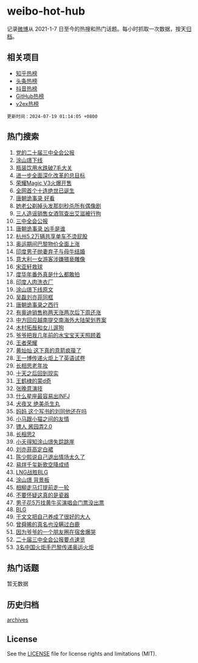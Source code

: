 # weibo-hot-hub

记录[微博](https://www.weibo.com)从 2021-1-7 日至今的热搜和热门话题。每小时抓取一次数据，按天[归档](archives)。

## 相关项目

- [知乎热榜](https://github.com/lonnyzhang423/zhihu-hot-hub)
- [头条热榜](https://github.com/lonnyzhang423/toutiao-hot-hub)
- [抖音热榜](https://github.com/lonnyzhang423/douyin-hot-hub)
- [GitHub热榜](https://github.com/lonnyzhang423/github-hot-hub)
- [v2ex热榜](https://github.com/lonnyzhang423/v2ex-hot-hub)


`更新时间：2024-07-19 01:14:05 +0800`

## 热门搜索

1. [党的二十届三中全会公报](https://m.weibo.cn/search?containerid=100103type%3D1%26t%3D10%26q%3D%23%E5%85%9A%E7%9A%84%E4%BA%8C%E5%8D%81%E5%B1%8A%E4%B8%89%E4%B8%AD%E5%85%A8%E4%BC%9A%E5%85%AC%E6%8A%A5%23&stream_entry_id=51&isnewpage=1&extparam=seat%3D1%26pos%3D0%26c_type%3D51%26q%3D%2523%25E5%2585%259A%25E7%259A%2584%25E4%25BA%258C%25E5%258D%2581%25E5%25B1%258A%25E4%25B8%2589%25E4%25B8%25AD%25E5%2585%25A8%25E4%25BC%259A%25E5%2585%25AC%25E6%258A%25A5%2523%26dgr%3D0%26cate%3D10103%26stream_entry_id%3D51%26filter_type%3Drealtimehot%26display_time%3D1721322844%26pre_seqid%3D172132284466301605256)
1. [涂山璟下线](https://m.weibo.cn/search?containerid=100103type%3D1%26t%3D10%26q%3D%E6%B6%82%E5%B1%B1%E7%92%9F%E4%B8%8B%E7%BA%BF&stream_entry_id=31&isnewpage=1&extparam=seat%3D1%26stream_entry_id%3D31%26q%3D%25E6%25B6%2582%25E5%25B1%25B1%25E7%2592%259F%25E4%25B8%258B%25E7%25BA%25BF%26dgr%3D0%26filter_type%3Drealtimehot%26pos%3D0%26c_type%3D31%26realpos%3D1%26flag%3D2%26cate%3D5001%26lcate%3D5001%26band_rank%3D1%26display_time%3D1721322844%26pre_seqid%3D172132284466301605256)
1. [瓶装饮用水跌破7毛大关](https://m.weibo.cn/search?containerid=100103type%3D1%26t%3D10%26q%3D%23%E7%93%B6%E8%A3%85%E9%A5%AE%E7%94%A8%E6%B0%B4%E8%B7%8C%E7%A0%B47%E6%AF%9B%E5%A4%A7%E5%85%B3%23&stream_entry_id=31&isnewpage=1&extparam=seat%3D1%26stream_entry_id%3D31%26q%3D%2523%25E7%2593%25B6%25E8%25A3%2585%25E9%25A5%25AE%25E7%2594%25A8%25E6%25B0%25B4%25E8%25B7%258C%25E7%25A0%25B47%25E6%25AF%259B%25E5%25A4%25A7%25E5%2585%25B3%2523%26dgr%3D0%26filter_type%3Drealtimehot%26pos%3D1%26c_type%3D31%26realpos%3D2%26flag%3D0%26cate%3D5001%26lcate%3D5001%26band_rank%3D2%26display_time%3D1721322844%26pre_seqid%3D172132284466301605256)
1. [进一步全面深化改革的总目标](https://m.weibo.cn/search?containerid=100103type%3D1%26t%3D10%26q%3D%23%E8%BF%9B%E4%B8%80%E6%AD%A5%E5%85%A8%E9%9D%A2%E6%B7%B1%E5%8C%96%E6%94%B9%E9%9D%A9%E7%9A%84%E6%80%BB%E7%9B%AE%E6%A0%87%23&stream_entry_id=31&isnewpage=1&extparam=seat%3D1%26stream_entry_id%3D31%26q%3D%2523%25E8%25BF%259B%25E4%25B8%2580%25E6%25AD%25A5%25E5%2585%25A8%25E9%259D%25A2%25E6%25B7%25B1%25E5%258C%2596%25E6%2594%25B9%25E9%259D%25A9%25E7%259A%2584%25E6%2580%25BB%25E7%259B%25AE%25E6%25A0%2587%2523%26dgr%3D0%26filter_type%3Drealtimehot%26pos%3D2%26c_type%3D31%26realpos%3D3%26flag%3D0%26cate%3D5001%26lcate%3D5001%26band_rank%3D3%26display_time%3D1721322844%26pre_seqid%3D172132284466301605256)
1. [荣耀Magic V3火爆开售](https://m.weibo.cn/search?containerid=100103type%3D1%26t%3D10%26q%3D%23%E8%8D%A3%E8%80%80Magic+V3%E7%81%AB%E7%88%86%E5%BC%80%E5%94%AE%23&stream_entry_id=31&isnewpage=1&extparam=seat%3D1%26stream_entry_id%3D31%26q%3D%2523%25E8%258D%25A3%25E8%2580%2580Magic%2520V3%25E7%2581%25AB%25E7%2588%2586%25E5%25BC%2580%25E5%2594%25AE%2523%26dgr%3D0%26adid%3D246367%26band_rank%3D4%26pos%3D3%26c_type%3D31%26is_ad_pos%3D1%26cate%3D5001%26filter_type%3Drealtimehot%26lcate%3D5001%26topic_ad%3D1%26display_time%3D1721322844%26pre_seqid%3D172132284466301605256)
1. [全网首个十连绝世已诞生](https://m.weibo.cn/search?containerid=100103type%3D1%26t%3D10%26q%3D%23%E5%85%A8%E7%BD%91%E9%A6%96%E4%B8%AA%E5%8D%81%E8%BF%9E%E7%BB%9D%E4%B8%96%E5%B7%B2%E8%AF%9E%E7%94%9F%23&stream_entry_id=31&isnewpage=1&extparam=seat%3D1%26stream_entry_id%3D31%26q%3D%2523%25E5%2585%25A8%25E7%25BD%2591%25E9%25A6%2596%25E4%25B8%25AA%25E5%258D%2581%25E8%25BF%259E%25E7%25BB%259D%25E4%25B8%2596%25E5%25B7%25B2%25E8%25AF%259E%25E7%2594%259F%2523%26dgr%3D0%26filter_type%3Drealtimehot%26pos%3D4%26c_type%3D31%26realpos%3D4%26flag%3D16%26cate%3D5001%26lcate%3D5001%26band_rank%3D4%26display_time%3D1721322844%26pre_seqid%3D172132284466301605256)
1. [唐朝诡事录 好看](https://m.weibo.cn/search?containerid=100103type%3D1%26t%3D10%26q%3D%E5%94%90%E6%9C%9D%E8%AF%A1%E4%BA%8B%E5%BD%95+%E5%A5%BD%E7%9C%8B&stream_entry_id=31&isnewpage=1&extparam=seat%3D1%26stream_entry_id%3D31%26q%3D%25E5%2594%2590%25E6%259C%259D%25E8%25AF%25A1%25E4%25BA%258B%25E5%25BD%2595%2520%25E5%25A5%25BD%25E7%259C%258B%26dgr%3D0%26filter_type%3Drealtimehot%26pos%3D5%26c_type%3D31%26realpos%3D5%26flag%3D0%26cate%3D5001%26lcate%3D5001%26band_rank%3D5%26display_time%3D1721322844%26pre_seqid%3D172132284466301605256)
1. [她老公剃掉头发那刻秒杀所有偶像剧](https://m.weibo.cn/search?containerid=100103type%3D1%26t%3D10%26q%3D%23%E5%A5%B9%E8%80%81%E5%85%AC%E5%89%83%E6%8E%89%E5%A4%B4%E5%8F%91%E9%82%A3%E5%88%BB%E7%A7%92%E6%9D%80%E6%89%80%E6%9C%89%E5%81%B6%E5%83%8F%E5%89%A7%23&stream_entry_id=31&isnewpage=1&extparam=seat%3D1%26stream_entry_id%3D31%26q%3D%2523%25E5%25A5%25B9%25E8%2580%2581%25E5%2585%25AC%25E5%2589%2583%25E6%258E%2589%25E5%25A4%25B4%25E5%258F%2591%25E9%2582%25A3%25E5%2588%25BB%25E7%25A7%2592%25E6%259D%2580%25E6%2589%2580%25E6%259C%2589%25E5%2581%25B6%25E5%2583%258F%25E5%2589%25A7%2523%26dgr%3D0%26filter_type%3Drealtimehot%26pos%3D6%26c_type%3D31%26realpos%3D6%26flag%3D32768%26cate%3D5001%26lcate%3D5001%26band_rank%3D6%26display_time%3D1721322844%26pre_seqid%3D172132284466301605256)
1. [三人造谣销售女酒驾查出艾滋被行拘](https://m.weibo.cn/search?containerid=100103type%3D1%26t%3D10%26q%3D%23%E4%B8%89%E4%BA%BA%E9%80%A0%E8%B0%A3%E9%94%80%E5%94%AE%E5%A5%B3%E9%85%92%E9%A9%BE%E6%9F%A5%E5%87%BA%E8%89%BE%E6%BB%8B%E8%A2%AB%E8%A1%8C%E6%8B%98%23&stream_entry_id=31&isnewpage=1&extparam=seat%3D1%26stream_entry_id%3D31%26q%3D%2523%25E4%25B8%2589%25E4%25BA%25BA%25E9%2580%25A0%25E8%25B0%25A3%25E9%2594%2580%25E5%2594%25AE%25E5%25A5%25B3%25E9%2585%2592%25E9%25A9%25BE%25E6%259F%25A5%25E5%2587%25BA%25E8%2589%25BE%25E6%25BB%258B%25E8%25A2%25AB%25E8%25A1%258C%25E6%258B%2598%2523%26dgr%3D0%26adid%3D246321%26band_rank%3D7%26pos%3D7%26c_type%3D31%26is_ad_pos%3D1%26cate%3D5001%26lcate%3D5001%26filter_type%3Drealtimehot%26display_time%3D1721322844%26pre_seqid%3D172132284466301605256)
1. [三中全会公报](https://m.weibo.cn/search?containerid=100103type%3D1%26t%3D10%26q%3D%23%E4%B8%89%E4%B8%AD%E5%85%A8%E4%BC%9A%E5%85%AC%E6%8A%A5%23&stream_entry_id=31&isnewpage=1&extparam=seat%3D1%26stream_entry_id%3D31%26q%3D%2523%25E4%25B8%2589%25E4%25B8%25AD%25E5%2585%25A8%25E4%25BC%259A%25E5%2585%25AC%25E6%258A%25A5%2523%26dgr%3D0%26filter_type%3Drealtimehot%26pos%3D8%26c_type%3D31%26realpos%3D7%26flag%3D0%26cate%3D5001%26lcate%3D5001%26band_rank%3D7%26display_time%3D1721322844%26pre_seqid%3D172132284466301605256)
1. [唐朝诡事录 凶手是谁](https://m.weibo.cn/search?containerid=100103type%3D1%26t%3D10%26q%3D%E5%94%90%E6%9C%9D%E8%AF%A1%E4%BA%8B%E5%BD%95+%E5%87%B6%E6%89%8B%E6%98%AF%E8%B0%81&stream_entry_id=31&isnewpage=1&extparam=seat%3D1%26stream_entry_id%3D31%26q%3D%25E5%2594%2590%25E6%259C%259D%25E8%25AF%25A1%25E4%25BA%258B%25E5%25BD%2595%2520%25E5%2587%25B6%25E6%2589%258B%25E6%2598%25AF%25E8%25B0%2581%26dgr%3D0%26filter_type%3Drealtimehot%26pos%3D9%26c_type%3D31%26realpos%3D8%26flag%3D0%26cate%3D5001%26lcate%3D5001%26band_rank%3D8%26display_time%3D1721322844%26pre_seqid%3D172132284466301605256)
1. [杭州5.2万辆共享单车不烫屁股](https://m.weibo.cn/search?containerid=100103type%3D1%26t%3D10%26q%3D%23%E6%9D%AD%E5%B7%9E5.2%E4%B8%87%E8%BE%86%E5%85%B1%E4%BA%AB%E5%8D%95%E8%BD%A6%E4%B8%8D%E7%83%AB%E5%B1%81%E8%82%A1%23&stream_entry_id=31&isnewpage=1&extparam=seat%3D1%26stream_entry_id%3D31%26q%3D%2523%25E6%259D%25AD%25E5%25B7%259E5.2%25E4%25B8%2587%25E8%25BE%2586%25E5%2585%25B1%25E4%25BA%25AB%25E5%258D%2595%25E8%25BD%25A6%25E4%25B8%258D%25E7%2583%25AB%25E5%25B1%2581%25E8%2582%25A1%2523%26dgr%3D0%26filter_type%3Drealtimehot%26pos%3D10%26c_type%3D31%26realpos%3D9%26flag%3D32768%26cate%3D5001%26lcate%3D5001%26band_rank%3D9%26display_time%3D1721322844%26pre_seqid%3D172132284466301605256)
1. [奥运期间巴黎物价全面上涨](https://m.weibo.cn/search?containerid=100103type%3D1%26t%3D10%26q%3D%23%E5%A5%A5%E8%BF%90%E6%9C%9F%E9%97%B4%E5%B7%B4%E9%BB%8E%E7%89%A9%E4%BB%B7%E5%85%A8%E9%9D%A2%E4%B8%8A%E6%B6%A8%23&stream_entry_id=31&isnewpage=1&extparam=seat%3D1%26stream_entry_id%3D31%26q%3D%2523%25E5%25A5%25A5%25E8%25BF%2590%25E6%259C%259F%25E9%2597%25B4%25E5%25B7%25B4%25E9%25BB%258E%25E7%2589%25A9%25E4%25BB%25B7%25E5%2585%25A8%25E9%259D%25A2%25E4%25B8%258A%25E6%25B6%25A8%2523%26dgr%3D0%26filter_type%3Drealtimehot%26pos%3D11%26c_type%3D31%26realpos%3D10%26flag%3D0%26cate%3D5001%26lcate%3D5001%26band_rank%3D10%26display_time%3D1721322844%26pre_seqid%3D172132284466301605256)
1. [印度男子抛妻弃子与母牛结婚](https://m.weibo.cn/search?containerid=100103type%3D1%26t%3D10%26q%3D%23%E5%8D%B0%E5%BA%A6%E7%94%B7%E5%AD%90%E6%8A%9B%E5%A6%BB%E5%BC%83%E5%AD%90%E4%B8%8E%E6%AF%8D%E7%89%9B%E7%BB%93%E5%A9%9A%23&stream_entry_id=31&isnewpage=1&extparam=seat%3D1%26stream_entry_id%3D31%26q%3D%2523%25E5%258D%25B0%25E5%25BA%25A6%25E7%2594%25B7%25E5%25AD%2590%25E6%258A%259B%25E5%25A6%25BB%25E5%25BC%2583%25E5%25AD%2590%25E4%25B8%258E%25E6%25AF%258D%25E7%2589%259B%25E7%25BB%2593%25E5%25A9%259A%2523%26dgr%3D0%26filter_type%3Drealtimehot%26pos%3D12%26c_type%3D31%26realpos%3D11%26flag%3D2%26cate%3D5001%26lcate%3D5001%26band_rank%3D11%26display_time%3D1721322844%26pre_seqid%3D172132284466301605256)
1. [意大利一女游客涉嫌猥亵雕像](https://m.weibo.cn/search?containerid=100103type%3D1%26t%3D10%26q%3D%23%E6%84%8F%E5%A4%A7%E5%88%A9%E4%B8%80%E5%A5%B3%E6%B8%B8%E5%AE%A2%E6%B6%89%E5%AB%8C%E7%8C%A5%E4%BA%B5%E9%9B%95%E5%83%8F%23&stream_entry_id=31&isnewpage=1&extparam=seat%3D1%26stream_entry_id%3D31%26q%3D%2523%25E6%2584%258F%25E5%25A4%25A7%25E5%2588%25A9%25E4%25B8%2580%25E5%25A5%25B3%25E6%25B8%25B8%25E5%25AE%25A2%25E6%25B6%2589%25E5%25AB%258C%25E7%258C%25A5%25E4%25BA%25B5%25E9%259B%2595%25E5%2583%258F%2523%26dgr%3D0%26filter_type%3Drealtimehot%26pos%3D13%26c_type%3D31%26realpos%3D12%26flag%3D2%26cate%3D5001%26lcate%3D5001%26band_rank%3D12%26display_time%3D1721322844%26pre_seqid%3D172132284466301605256)
1. [宋亚轩救球](https://m.weibo.cn/search?containerid=100103type%3D1%26t%3D10%26q%3D%23%E5%AE%8B%E4%BA%9A%E8%BD%A9%E6%95%91%E7%90%83%23&stream_entry_id=31&isnewpage=1&extparam=seat%3D1%26stream_entry_id%3D31%26q%3D%2523%25E5%25AE%258B%25E4%25BA%259A%25E8%25BD%25A9%25E6%2595%2591%25E7%2590%2583%2523%26dgr%3D0%26filter_type%3Drealtimehot%26pos%3D14%26c_type%3D31%26realpos%3D13%26flag%3D1%26cate%3D5001%26lcate%3D5001%26band_rank%3D13%26display_time%3D1721322844%26pre_seqid%3D172132284466301605256)
1. [度华年番外真是什么都敢拍](https://m.weibo.cn/search?containerid=100103type%3D1%26t%3D10%26q%3D%E5%BA%A6%E5%8D%8E%E5%B9%B4%E7%95%AA%E5%A4%96%E7%9C%9F%E6%98%AF%E4%BB%80%E4%B9%88%E9%83%BD%E6%95%A2%E6%8B%8D&stream_entry_id=31&isnewpage=1&extparam=seat%3D1%26stream_entry_id%3D31%26q%3D%25E5%25BA%25A6%25E5%258D%258E%25E5%25B9%25B4%25E7%2595%25AA%25E5%25A4%2596%25E7%259C%259F%25E6%2598%25AF%25E4%25BB%2580%25E4%25B9%2588%25E9%2583%25BD%25E6%2595%25A2%25E6%258B%258D%26dgr%3D0%26filter_type%3Drealtimehot%26pos%3D15%26c_type%3D31%26realpos%3D14%26flag%3D0%26cate%3D5001%26lcate%3D5001%26band_rank%3D14%26display_time%3D1721322844%26pre_seqid%3D172132284466301605256)
1. [印度人肉洗衣厂](https://m.weibo.cn/search?containerid=100103type%3D1%26t%3D10%26q%3D%23%E5%8D%B0%E5%BA%A6%E4%BA%BA%E8%82%89%E6%B4%97%E8%A1%A3%E5%8E%82%23&stream_entry_id=31&isnewpage=1&extparam=seat%3D1%26stream_entry_id%3D31%26q%3D%2523%25E5%258D%25B0%25E5%25BA%25A6%25E4%25BA%25BA%25E8%2582%2589%25E6%25B4%2597%25E8%25A1%25A3%25E5%258E%2582%2523%26dgr%3D0%26filter_type%3Drealtimehot%26pos%3D16%26c_type%3D31%26realpos%3D15%26flag%3D0%26cate%3D5001%26lcate%3D5001%26band_rank%3D15%26display_time%3D1721322844%26pre_seqid%3D172132284466301605256)
1. [涂山璟下线原文](https://m.weibo.cn/search?containerid=100103type%3D1%26t%3D10%26q%3D%E6%B6%82%E5%B1%B1%E7%92%9F%E4%B8%8B%E7%BA%BF%E5%8E%9F%E6%96%87&stream_entry_id=31&isnewpage=1&extparam=seat%3D1%26stream_entry_id%3D31%26q%3D%25E6%25B6%2582%25E5%25B1%25B1%25E7%2592%259F%25E4%25B8%258B%25E7%25BA%25BF%25E5%258E%259F%25E6%2596%2587%26dgr%3D0%26filter_type%3Drealtimehot%26pos%3D17%26c_type%3D31%26realpos%3D16%26flag%3D0%26cate%3D5001%26lcate%3D5001%26band_rank%3D16%26display_time%3D1721322844%26pre_seqid%3D172132284466301605256)
1. [吴磊刘亦菲同框](https://m.weibo.cn/search?containerid=100103type%3D1%26t%3D10%26q%3D%23%E5%90%B4%E7%A3%8A%E5%88%98%E4%BA%A6%E8%8F%B2%E5%90%8C%E6%A1%86%23&stream_entry_id=31&isnewpage=1&extparam=seat%3D1%26stream_entry_id%3D31%26q%3D%2523%25E5%2590%25B4%25E7%25A3%258A%25E5%2588%2598%25E4%25BA%25A6%25E8%258F%25B2%25E5%2590%258C%25E6%25A1%2586%2523%26dgr%3D0%26filter_type%3Drealtimehot%26pos%3D18%26c_type%3D31%26realpos%3D17%26flag%3D0%26cate%3D5001%26lcate%3D5001%26band_rank%3D17%26display_time%3D1721322844%26pre_seqid%3D172132284466301605256)
1. [唐朝诡事录之西行](https://m.weibo.cn/search?containerid=100103type%3D1%26t%3D10%26q%3D%E5%94%90%E6%9C%9D%E8%AF%A1%E4%BA%8B%E5%BD%95%E4%B9%8B%E8%A5%BF%E8%A1%8C&stream_entry_id=31&isnewpage=1&extparam=seat%3D1%26stream_entry_id%3D31%26q%3D%25E5%2594%2590%25E6%259C%259D%25E8%25AF%25A1%25E4%25BA%258B%25E5%25BD%2595%25E4%25B9%258B%25E8%25A5%25BF%25E8%25A1%258C%26dgr%3D0%26filter_type%3Drealtimehot%26pos%3D19%26c_type%3D31%26realpos%3D18%26flag%3D0%26cate%3D5001%26lcate%3D5001%26band_rank%3D18%26display_time%3D1721322844%26pre_seqid%3D172132284466301605256)
1. [有奥迪销售称两天涨两次后下周还涨](https://m.weibo.cn/search?containerid=100103type%3D1%26t%3D10%26q%3D%23%E6%9C%89%E5%A5%A5%E8%BF%AA%E9%94%80%E5%94%AE%E7%A7%B0%E4%B8%A4%E5%A4%A9%E6%B6%A8%E4%B8%A4%E6%AC%A1%E5%90%8E%E4%B8%8B%E5%91%A8%E8%BF%98%E6%B6%A8%23&stream_entry_id=31&isnewpage=1&extparam=seat%3D1%26stream_entry_id%3D31%26q%3D%2523%25E6%259C%2589%25E5%25A5%25A5%25E8%25BF%25AA%25E9%2594%2580%25E5%2594%25AE%25E7%25A7%25B0%25E4%25B8%25A4%25E5%25A4%25A9%25E6%25B6%25A8%25E4%25B8%25A4%25E6%25AC%25A1%25E5%2590%258E%25E4%25B8%258B%25E5%2591%25A8%25E8%25BF%2598%25E6%25B6%25A8%2523%26dgr%3D0%26filter_type%3Drealtimehot%26pos%3D20%26c_type%3D31%26realpos%3D19%26flag%3D0%26cate%3D5001%26lcate%3D5001%26band_rank%3D19%26display_time%3D1721322844%26pre_seqid%3D172132284466301605256)
1. [中方回应越南提交南海外大陆架划界案](https://m.weibo.cn/search?containerid=100103type%3D1%26t%3D10%26q%3D%23%E4%B8%AD%E6%96%B9%E5%9B%9E%E5%BA%94%E8%B6%8A%E5%8D%97%E6%8F%90%E4%BA%A4%E5%8D%97%E6%B5%B7%E5%A4%96%E5%A4%A7%E9%99%86%E6%9E%B6%E5%88%92%E7%95%8C%E6%A1%88%23&stream_entry_id=31&isnewpage=1&extparam=seat%3D1%26stream_entry_id%3D31%26q%3D%2523%25E4%25B8%25AD%25E6%2596%25B9%25E5%259B%259E%25E5%25BA%2594%25E8%25B6%258A%25E5%258D%2597%25E6%258F%2590%25E4%25BA%25A4%25E5%258D%2597%25E6%25B5%25B7%25E5%25A4%2596%25E5%25A4%25A7%25E9%2599%2586%25E6%259E%25B6%25E5%2588%2592%25E7%2595%258C%25E6%25A1%2588%2523%26dgr%3D0%26filter_type%3Drealtimehot%26pos%3D21%26c_type%3D31%26realpos%3D20%26flag%3D0%26cate%3D5001%26lcate%3D5001%26band_rank%3D20%26display_time%3D1721322844%26pre_seqid%3D172132284466301605256)
1. [木村拓哉和女儿遛狗](https://m.weibo.cn/search?containerid=100103type%3D1%26t%3D10%26q%3D%23%E6%9C%A8%E6%9D%91%E6%8B%93%E5%93%89%E5%92%8C%E5%A5%B3%E5%84%BF%E9%81%9B%E7%8B%97%23&stream_entry_id=31&isnewpage=1&extparam=seat%3D1%26stream_entry_id%3D31%26q%3D%2523%25E6%259C%25A8%25E6%259D%2591%25E6%258B%2593%25E5%2593%2589%25E5%2592%258C%25E5%25A5%25B3%25E5%2584%25BF%25E9%2581%259B%25E7%258B%2597%2523%26dgr%3D0%26filter_type%3Drealtimehot%26pos%3D22%26c_type%3D31%26realpos%3D21%26flag%3D1%26cate%3D5001%26lcate%3D5001%26band_rank%3D21%26display_time%3D1721322844%26pre_seqid%3D172132284466301605256)
1. [爷爷把我几年前的水宝宝天天照顾着](https://m.weibo.cn/search?containerid=100103type%3D1%26t%3D10%26q%3D%23%E7%88%B7%E7%88%B7%E6%8A%8A%E6%88%91%E5%87%A0%E5%B9%B4%E5%89%8D%E7%9A%84%E6%B0%B4%E5%AE%9D%E5%AE%9D%E5%A4%A9%E5%A4%A9%E7%85%A7%E9%A1%BE%E7%9D%80%23&stream_entry_id=31&isnewpage=1&extparam=seat%3D1%26stream_entry_id%3D31%26q%3D%2523%25E7%2588%25B7%25E7%2588%25B7%25E6%258A%258A%25E6%2588%2591%25E5%2587%25A0%25E5%25B9%25B4%25E5%2589%258D%25E7%259A%2584%25E6%25B0%25B4%25E5%25AE%259D%25E5%25AE%259D%25E5%25A4%25A9%25E5%25A4%25A9%25E7%2585%25A7%25E9%25A1%25BE%25E7%259D%2580%2523%26dgr%3D0%26filter_type%3Drealtimehot%26pos%3D23%26c_type%3D31%26realpos%3D22%26flag%3D0%26cate%3D5001%26lcate%3D5001%26band_rank%3D22%26display_time%3D1721322844%26pre_seqid%3D172132284466301605256)
1. [王者荣耀](https://m.weibo.cn/search?containerid=100103type%3D1%26t%3D10%26q%3D%E7%8E%8B%E8%80%85%E8%8D%A3%E8%80%80&stream_entry_id=31&isnewpage=1&extparam=seat%3D1%26stream_entry_id%3D31%26q%3D%25E7%258E%258B%25E8%2580%2585%25E8%258D%25A3%25E8%2580%2580%26dgr%3D0%26filter_type%3Drealtimehot%26pos%3D24%26c_type%3D31%26realpos%3D23%26flag%3D0%26cate%3D5001%26lcate%3D5001%26band_rank%3D23%26display_time%3D1721322844%26pre_seqid%3D172132284466301605256)
1. [黄灿灿 这下真的意箭疯篌了](https://m.weibo.cn/search?containerid=100103type%3D1%26t%3D10%26q%3D%E9%BB%84%E7%81%BF%E7%81%BF+%E8%BF%99%E4%B8%8B%E7%9C%9F%E7%9A%84%E6%84%8F%E7%AE%AD%E7%96%AF%E7%AF%8C%E4%BA%86&stream_entry_id=31&isnewpage=1&extparam=seat%3D1%26stream_entry_id%3D31%26q%3D%25E9%25BB%2584%25E7%2581%25BF%25E7%2581%25BF%2520%25E8%25BF%2599%25E4%25B8%258B%25E7%259C%259F%25E7%259A%2584%25E6%2584%258F%25E7%25AE%25AD%25E7%2596%25AF%25E7%25AF%258C%25E4%25BA%2586%26dgr%3D0%26filter_type%3Drealtimehot%26pos%3D25%26c_type%3D31%26realpos%3D24%26flag%3D2%26cate%3D5001%26lcate%3D5001%26band_rank%3D24%26display_time%3D1721322844%26pre_seqid%3D172132284466301605256)
1. [王一博传递火炬上了英语试卷](https://m.weibo.cn/search?containerid=100103type%3D1%26t%3D10%26q%3D%23%E7%8E%8B%E4%B8%80%E5%8D%9A%E4%BC%A0%E9%80%92%E7%81%AB%E7%82%AC%E4%B8%8A%E4%BA%86%E8%8B%B1%E8%AF%AD%E8%AF%95%E5%8D%B7%23&stream_entry_id=31&isnewpage=1&extparam=seat%3D1%26stream_entry_id%3D31%26q%3D%2523%25E7%258E%258B%25E4%25B8%2580%25E5%258D%259A%25E4%25BC%25A0%25E9%2580%2592%25E7%2581%25AB%25E7%2582%25AC%25E4%25B8%258A%25E4%25BA%2586%25E8%258B%25B1%25E8%25AF%25AD%25E8%25AF%2595%25E5%258D%25B7%2523%26dgr%3D0%26filter_type%3Drealtimehot%26pos%3D26%26c_type%3D31%26realpos%3D25%26flag%3D0%26cate%3D5001%26lcate%3D5001%26band_rank%3D25%26display_time%3D1721322844%26pre_seqid%3D172132284466301605256)
1. [长相思老年妆](https://m.weibo.cn/search?containerid=100103type%3D1%26t%3D10%26q%3D%23%E9%95%BF%E7%9B%B8%E6%80%9D%E8%80%81%E5%B9%B4%E5%A6%86%23&stream_entry_id=31&isnewpage=1&extparam=seat%3D1%26stream_entry_id%3D31%26q%3D%2523%25E9%2595%25BF%25E7%259B%25B8%25E6%2580%259D%25E8%2580%2581%25E5%25B9%25B4%25E5%25A6%2586%2523%26dgr%3D0%26filter_type%3Drealtimehot%26pos%3D27%26c_type%3D31%26realpos%3D26%26flag%3D0%26cate%3D5001%26lcate%3D5001%26band_rank%3D26%26display_time%3D1721322844%26pre_seqid%3D172132284466301605256)
1. [十天之后回到现实](https://m.weibo.cn/search?containerid=100103type%3D1%26t%3D10%26q%3D%E5%8D%81%E5%A4%A9%E4%B9%8B%E5%90%8E%E5%9B%9E%E5%88%B0%E7%8E%B0%E5%AE%9E&stream_entry_id=31&isnewpage=1&extparam=seat%3D1%26stream_entry_id%3D31%26q%3D%25E5%258D%2581%25E5%25A4%25A9%25E4%25B9%258B%25E5%2590%258E%25E5%259B%259E%25E5%2588%25B0%25E7%258E%25B0%25E5%25AE%259E%26dgr%3D0%26filter_type%3Drealtimehot%26pos%3D28%26c_type%3D31%26realpos%3D27%26flag%3D0%26cate%3D5001%26lcate%3D5001%26band_rank%3D27%26display_time%3D1721322844%26pre_seqid%3D172132284466301605256)
1. [王鹤棣的蒙d奇](https://m.weibo.cn/search?containerid=100103type%3D1%26t%3D10%26q%3D%E7%8E%8B%E9%B9%A4%E6%A3%A3%E7%9A%84%E8%92%99d%E5%A5%87&stream_entry_id=31&isnewpage=1&extparam=seat%3D1%26stream_entry_id%3D31%26q%3D%25E7%258E%258B%25E9%25B9%25A4%25E6%25A3%25A3%25E7%259A%2584%25E8%2592%2599d%25E5%25A5%2587%26dgr%3D0%26filter_type%3Drealtimehot%26pos%3D29%26c_type%3D31%26realpos%3D28%26flag%3D1%26cate%3D5001%26lcate%3D5001%26band_rank%3D28%26display_time%3D1721322844%26pre_seqid%3D172132284466301605256)
1. [张晚意演技](https://m.weibo.cn/search?containerid=100103type%3D1%26t%3D10%26q%3D%E5%BC%A0%E6%99%9A%E6%84%8F%E6%BC%94%E6%8A%80&stream_entry_id=31&isnewpage=1&extparam=seat%3D1%26stream_entry_id%3D31%26q%3D%25E5%25BC%25A0%25E6%2599%259A%25E6%2584%258F%25E6%25BC%2594%25E6%258A%2580%26dgr%3D0%26filter_type%3Drealtimehot%26pos%3D30%26c_type%3D31%26realpos%3D29%26flag%3D0%26cate%3D5001%26lcate%3D5001%26band_rank%3D29%26display_time%3D1721322844%26pre_seqid%3D172132284466301605256)
1. [什么星座最容易出INFJ](https://m.weibo.cn/search?containerid=100103type%3D1%26t%3D10%26q%3D%23%E4%BB%80%E4%B9%88%E6%98%9F%E5%BA%A7%E6%9C%80%E5%AE%B9%E6%98%93%E5%87%BAINFJ%23&stream_entry_id=31&isnewpage=1&extparam=seat%3D1%26stream_entry_id%3D31%26q%3D%2523%25E4%25BB%2580%25E4%25B9%2588%25E6%2598%259F%25E5%25BA%25A7%25E6%259C%2580%25E5%25AE%25B9%25E6%2598%2593%25E5%2587%25BAINFJ%2523%26dgr%3D0%26filter_type%3Drealtimehot%26pos%3D31%26c_type%3D31%26realpos%3D30%26flag%3D0%26cate%3D5001%26lcate%3D5001%26band_rank%3D30%26display_time%3D1721322844%26pre_seqid%3D172132284466301605256)
1. [犬夜叉 绝美杀生丸](https://m.weibo.cn/search?containerid=100103type%3D1%26t%3D10%26q%3D%E7%8A%AC%E5%A4%9C%E5%8F%89+%E7%BB%9D%E7%BE%8E%E6%9D%80%E7%94%9F%E4%B8%B8&stream_entry_id=31&isnewpage=1&extparam=seat%3D1%26stream_entry_id%3D31%26q%3D%25E7%258A%25AC%25E5%25A4%259C%25E5%258F%2589%2520%25E7%25BB%259D%25E7%25BE%258E%25E6%259D%2580%25E7%2594%259F%25E4%25B8%25B8%26dgr%3D0%26filter_type%3Drealtimehot%26pos%3D32%26c_type%3D31%26realpos%3D31%26flag%3D1%26cate%3D5001%26lcate%3D5001%26band_rank%3D31%26display_time%3D1721322844%26pre_seqid%3D172132284466301605256)
1. [妈妈 这个写书的刘同他还在吗](https://m.weibo.cn/search?containerid=100103type%3D1%26t%3D10%26q%3D%E5%A6%88%E5%A6%88+%E8%BF%99%E4%B8%AA%E5%86%99%E4%B9%A6%E7%9A%84%E5%88%98%E5%90%8C%E4%BB%96%E8%BF%98%E5%9C%A8%E5%90%97&stream_entry_id=31&isnewpage=1&extparam=seat%3D1%26stream_entry_id%3D31%26q%3D%25E5%25A6%2588%25E5%25A6%2588%2520%25E8%25BF%2599%25E4%25B8%25AA%25E5%2586%2599%25E4%25B9%25A6%25E7%259A%2584%25E5%2588%2598%25E5%2590%258C%25E4%25BB%2596%25E8%25BF%2598%25E5%259C%25A8%25E5%2590%2597%26dgr%3D0%26filter_type%3Drealtimehot%26pos%3D33%26c_type%3D31%26realpos%3D32%26flag%3D1%26cate%3D5001%26lcate%3D5001%26band_rank%3D32%26display_time%3D1721322844%26pre_seqid%3D172132284466301605256)
1. [小马跟小猫之间的友情](https://m.weibo.cn/search?containerid=100103type%3D1%26t%3D10%26q%3D%E5%B0%8F%E9%A9%AC%E8%B7%9F%E5%B0%8F%E7%8C%AB%E4%B9%8B%E9%97%B4%E7%9A%84%E5%8F%8B%E6%83%85&stream_entry_id=31&isnewpage=1&extparam=seat%3D1%26stream_entry_id%3D31%26q%3D%25E5%25B0%258F%25E9%25A9%25AC%25E8%25B7%259F%25E5%25B0%258F%25E7%258C%25AB%25E4%25B9%258B%25E9%2597%25B4%25E7%259A%2584%25E5%258F%258B%25E6%2583%2585%26dgr%3D0%26filter_type%3Drealtimehot%26pos%3D34%26c_type%3D31%26realpos%3D33%26flag%3D1%26cate%3D5001%26lcate%3D5001%26band_rank%3D33%26display_time%3D1721322844%26pre_seqid%3D172132284466301605256)
1. [镖人 酱园弄2.0](https://m.weibo.cn/search?containerid=100103type%3D1%26t%3D10%26q%3D%E9%95%96%E4%BA%BA+%E9%85%B1%E5%9B%AD%E5%BC%842.0&stream_entry_id=31&isnewpage=1&extparam=seat%3D1%26stream_entry_id%3D31%26q%3D%25E9%2595%2596%25E4%25BA%25BA%2520%25E9%2585%25B1%25E5%259B%25AD%25E5%25BC%25842.0%26dgr%3D0%26filter_type%3Drealtimehot%26pos%3D35%26c_type%3D31%26realpos%3D34%26flag%3D1%26cate%3D5001%26lcate%3D5001%26band_rank%3D34%26display_time%3D1721322844%26pre_seqid%3D172132284466301605256)
1. [长相思2](https://m.weibo.cn/search?containerid=100103type%3D1%26t%3D10%26q%3D%E9%95%BF%E7%9B%B8%E6%80%9D2&stream_entry_id=31&isnewpage=1&extparam=seat%3D1%26stream_entry_id%3D31%26q%3D%25E9%2595%25BF%25E7%259B%25B8%25E6%2580%259D2%26dgr%3D0%26filter_type%3Drealtimehot%26pos%3D36%26c_type%3D31%26realpos%3D35%26flag%3D0%26cate%3D5001%26lcate%3D5001%26band_rank%3D35%26display_time%3D1721322844%26pre_seqid%3D172132284466301605256)
1. [小夭得知涂山璟失踪跳崖](https://m.weibo.cn/search?containerid=100103type%3D1%26t%3D10%26q%3D%23%E5%B0%8F%E5%A4%AD%E5%BE%97%E7%9F%A5%E6%B6%82%E5%B1%B1%E7%92%9F%E5%A4%B1%E8%B8%AA%E8%B7%B3%E5%B4%96%23&stream_entry_id=31&isnewpage=1&extparam=seat%3D1%26stream_entry_id%3D31%26q%3D%2523%25E5%25B0%258F%25E5%25A4%25AD%25E5%25BE%2597%25E7%259F%25A5%25E6%25B6%2582%25E5%25B1%25B1%25E7%2592%259F%25E5%25A4%25B1%25E8%25B8%25AA%25E8%25B7%25B3%25E5%25B4%2596%2523%26dgr%3D0%26filter_type%3Drealtimehot%26pos%3D37%26c_type%3D31%26realpos%3D36%26flag%3D1%26cate%3D5001%26lcate%3D5001%26band_rank%3D36%26display_time%3D1721322844%26pre_seqid%3D172132284466301605256)
1. [刘亦菲高定白裙](https://m.weibo.cn/search?containerid=100103type%3D1%26t%3D10%26q%3D%23%E5%88%98%E4%BA%A6%E8%8F%B2%E9%AB%98%E5%AE%9A%E7%99%BD%E8%A3%99%23&stream_entry_id=31&isnewpage=1&extparam=seat%3D1%26stream_entry_id%3D31%26q%3D%2523%25E5%2588%2598%25E4%25BA%25A6%25E8%258F%25B2%25E9%25AB%2598%25E5%25AE%259A%25E7%2599%25BD%25E8%25A3%2599%2523%26dgr%3D0%26filter_type%3Drealtimehot%26pos%3D38%26c_type%3D31%26realpos%3D37%26flag%3D0%26cate%3D5001%26lcate%3D5001%26band_rank%3D37%26display_time%3D1721322844%26pre_seqid%3D172132284466301605256)
1. [陈少熙说自己退出情场太久了](https://m.weibo.cn/search?containerid=100103type%3D1%26t%3D10%26q%3D%E9%99%88%E5%B0%91%E7%86%99%E8%AF%B4%E8%87%AA%E5%B7%B1%E9%80%80%E5%87%BA%E6%83%85%E5%9C%BA%E5%A4%AA%E4%B9%85%E4%BA%86&stream_entry_id=31&isnewpage=1&extparam=seat%3D1%26stream_entry_id%3D31%26q%3D%25E9%2599%2588%25E5%25B0%2591%25E7%2586%2599%25E8%25AF%25B4%25E8%2587%25AA%25E5%25B7%25B1%25E9%2580%2580%25E5%2587%25BA%25E6%2583%2585%25E5%259C%25BA%25E5%25A4%25AA%25E4%25B9%2585%25E4%25BA%2586%26dgr%3D0%26filter_type%3Drealtimehot%26pos%3D39%26c_type%3D31%26realpos%3D38%26flag%3D0%26cate%3D5001%26lcate%3D5001%26band_rank%3D38%26display_time%3D1721322844%26pre_seqid%3D172132284466301605256)
1. [易烊千玺新歌空降成绩](https://m.weibo.cn/search?containerid=100103type%3D1%26t%3D10%26q%3D%23%E6%98%93%E7%83%8A%E5%8D%83%E7%8E%BA%E6%96%B0%E6%AD%8C%E7%A9%BA%E9%99%8D%E6%88%90%E7%BB%A9%23&stream_entry_id=31&isnewpage=1&extparam=seat%3D1%26stream_entry_id%3D31%26q%3D%2523%25E6%2598%2593%25E7%2583%258A%25E5%258D%2583%25E7%258E%25BA%25E6%2596%25B0%25E6%25AD%258C%25E7%25A9%25BA%25E9%2599%258D%25E6%2588%2590%25E7%25BB%25A9%2523%26dgr%3D0%26filter_type%3Drealtimehot%26pos%3D40%26c_type%3D31%26realpos%3D39%26flag%3D0%26cate%3D5001%26lcate%3D5001%26band_rank%3D39%26display_time%3D1721322844%26pre_seqid%3D172132284466301605256)
1. [LNG战胜BLG](https://m.weibo.cn/search?containerid=100103type%3D1%26t%3D10%26q%3D%23LNG%E6%88%98%E8%83%9CBLG%23&stream_entry_id=31&isnewpage=1&extparam=seat%3D1%26stream_entry_id%3D31%26q%3D%2523LNG%25E6%2588%2598%25E8%2583%259CBLG%2523%26dgr%3D0%26filter_type%3Drealtimehot%26pos%3D41%26c_type%3D31%26realpos%3D40%26flag%3D0%26cate%3D5001%26lcate%3D5001%26band_rank%3D40%26display_time%3D1721322844%26pre_seqid%3D172132284466301605256)
1. [涂山璟 背景板](https://m.weibo.cn/search?containerid=100103type%3D1%26t%3D10%26q%3D%E6%B6%82%E5%B1%B1%E7%92%9F+%E8%83%8C%E6%99%AF%E6%9D%BF&stream_entry_id=31&isnewpage=1&extparam=seat%3D1%26stream_entry_id%3D31%26q%3D%25E6%25B6%2582%25E5%25B1%25B1%25E7%2592%259F%2520%25E8%2583%258C%25E6%2599%25AF%25E6%259D%25BF%26dgr%3D0%26filter_type%3Drealtimehot%26pos%3D42%26c_type%3D31%26realpos%3D41%26flag%3D0%26cate%3D5001%26lcate%3D5001%26band_rank%3D41%26display_time%3D1721322844%26pre_seqid%3D172132284466301605256)
1. [相柳走马灯提前走一轮](https://m.weibo.cn/search?containerid=100103type%3D1%26t%3D10%26q%3D%23%E7%9B%B8%E6%9F%B3%E8%B5%B0%E9%A9%AC%E7%81%AF%E6%8F%90%E5%89%8D%E8%B5%B0%E4%B8%80%E8%BD%AE%23&stream_entry_id=31&isnewpage=1&extparam=seat%3D1%26stream_entry_id%3D31%26q%3D%2523%25E7%259B%25B8%25E6%259F%25B3%25E8%25B5%25B0%25E9%25A9%25AC%25E7%2581%25AF%25E6%258F%2590%25E5%2589%258D%25E8%25B5%25B0%25E4%25B8%2580%25E8%25BD%25AE%2523%26dgr%3D0%26filter_type%3Drealtimehot%26pos%3D43%26c_type%3D31%26realpos%3D42%26flag%3D1%26cate%3D5001%26lcate%3D5001%26band_rank%3D42%26display_time%3D1721322844%26pre_seqid%3D172132284466301605256)
1. [不要怀疑这真的是瓷器](https://m.weibo.cn/search?containerid=100103type%3D1%26t%3D10%26q%3D%23%E4%B8%8D%E8%A6%81%E6%80%80%E7%96%91%E8%BF%99%E7%9C%9F%E7%9A%84%E6%98%AF%E7%93%B7%E5%99%A8%23&stream_entry_id=31&isnewpage=1&extparam=seat%3D1%26stream_entry_id%3D31%26q%3D%2523%25E4%25B8%258D%25E8%25A6%2581%25E6%2580%2580%25E7%2596%2591%25E8%25BF%2599%25E7%259C%259F%25E7%259A%2584%25E6%2598%25AF%25E7%2593%25B7%25E5%2599%25A8%2523%26dgr%3D0%26filter_type%3Drealtimehot%26pos%3D44%26c_type%3D31%26realpos%3D43%26flag%3D0%26cate%3D5001%26lcate%3D5001%26band_rank%3D43%26display_time%3D1721322844%26pre_seqid%3D172132284466301605256)
1. [男子花5万找黄牛买演唱会门票没出票](https://m.weibo.cn/search?containerid=100103type%3D1%26t%3D10%26q%3D%23%E7%94%B7%E5%AD%90%E8%8A%B15%E4%B8%87%E6%89%BE%E9%BB%84%E7%89%9B%E4%B9%B0%E6%BC%94%E5%94%B1%E4%BC%9A%E9%97%A8%E7%A5%A8%E6%B2%A1%E5%87%BA%E7%A5%A8%23&stream_entry_id=31&isnewpage=1&extparam=seat%3D1%26stream_entry_id%3D31%26q%3D%2523%25E7%2594%25B7%25E5%25AD%2590%25E8%258A%25B15%25E4%25B8%2587%25E6%2589%25BE%25E9%25BB%2584%25E7%2589%259B%25E4%25B9%25B0%25E6%25BC%2594%25E5%2594%25B1%25E4%25BC%259A%25E9%2597%25A8%25E7%25A5%25A8%25E6%25B2%25A1%25E5%2587%25BA%25E7%25A5%25A8%2523%26dgr%3D0%26filter_type%3Drealtimehot%26pos%3D45%26c_type%3D31%26realpos%3D44%26flag%3D0%26cate%3D5001%26lcate%3D5001%26band_rank%3D44%26display_time%3D1721322844%26pre_seqid%3D172132284466301605256)
1. [BLG](https://m.weibo.cn/search?containerid=100103type%3D1%26t%3D10%26q%3DBLG&stream_entry_id=31&isnewpage=1&extparam=seat%3D1%26stream_entry_id%3D31%26q%3DBLG%26dgr%3D0%26filter_type%3Drealtimehot%26pos%3D46%26c_type%3D31%26realpos%3D45%26flag%3D0%26cate%3D5001%26lcate%3D5001%26band_rank%3D45%26display_time%3D1721322844%26pre_seqid%3D172132284466301605256)
1. [于文文把自己养成了很好的大人](https://m.weibo.cn/search?containerid=100103type%3D1%26t%3D10%26q%3D%23%E4%BA%8E%E6%96%87%E6%96%87%E6%8A%8A%E8%87%AA%E5%B7%B1%E5%85%BB%E6%88%90%E4%BA%86%E5%BE%88%E5%A5%BD%E7%9A%84%E5%A4%A7%E4%BA%BA%23&stream_entry_id=31&isnewpage=1&extparam=seat%3D1%26stream_entry_id%3D31%26q%3D%2523%25E4%25BA%258E%25E6%2596%2587%25E6%2596%2587%25E6%258A%258A%25E8%2587%25AA%25E5%25B7%25B1%25E5%2585%25BB%25E6%2588%2590%25E4%25BA%2586%25E5%25BE%2588%25E5%25A5%25BD%25E7%259A%2584%25E5%25A4%25A7%25E4%25BA%25BA%2523%26dgr%3D0%26filter_type%3Drealtimehot%26pos%3D47%26c_type%3D31%26realpos%3D46%26flag%3D0%26cate%3D5001%26lcate%3D5001%26band_rank%3D46%26display_time%3D1721322844%26pre_seqid%3D172132284466301605256)
1. [曾舜晞的真名也没瞒过白鹿](https://m.weibo.cn/search?containerid=100103type%3D1%26t%3D10%26q%3D%23%E6%9B%BE%E8%88%9C%E6%99%9E%E7%9A%84%E7%9C%9F%E5%90%8D%E4%B9%9F%E6%B2%A1%E7%9E%92%E8%BF%87%E7%99%BD%E9%B9%BF%23&stream_entry_id=31&isnewpage=1&extparam=seat%3D1%26stream_entry_id%3D31%26q%3D%2523%25E6%259B%25BE%25E8%2588%259C%25E6%2599%259E%25E7%259A%2584%25E7%259C%259F%25E5%2590%258D%25E4%25B9%259F%25E6%25B2%25A1%25E7%259E%2592%25E8%25BF%2587%25E7%2599%25BD%25E9%25B9%25BF%2523%26dgr%3D0%26filter_type%3Drealtimehot%26pos%3D48%26c_type%3D31%26realpos%3D47%26flag%3D0%26cate%3D5001%26lcate%3D5001%26band_rank%3D47%26display_time%3D1721322844%26pre_seqid%3D172132284466301605256)
1. [因为爷爷的一个朋友圈在宿舍爆哭](https://m.weibo.cn/search?containerid=100103type%3D1%26t%3D10%26q%3D%23%E5%9B%A0%E4%B8%BA%E7%88%B7%E7%88%B7%E7%9A%84%E4%B8%80%E4%B8%AA%E6%9C%8B%E5%8F%8B%E5%9C%88%E5%9C%A8%E5%AE%BF%E8%88%8D%E7%88%86%E5%93%AD%23&stream_entry_id=31&isnewpage=1&extparam=seat%3D1%26stream_entry_id%3D31%26q%3D%2523%25E5%259B%25A0%25E4%25B8%25BA%25E7%2588%25B7%25E7%2588%25B7%25E7%259A%2584%25E4%25B8%2580%25E4%25B8%25AA%25E6%259C%258B%25E5%258F%258B%25E5%259C%2588%25E5%259C%25A8%25E5%25AE%25BF%25E8%2588%258D%25E7%2588%2586%25E5%2593%25AD%2523%26dgr%3D0%26filter_type%3Drealtimehot%26pos%3D49%26c_type%3D31%26realpos%3D48%26flag%3D0%26cate%3D5001%26lcate%3D5001%26band_rank%3D48%26display_time%3D1721322844%26pre_seqid%3D172132284466301605256)
1. [二十届三中全会公报要点速览](https://m.weibo.cn/search?containerid=100103type%3D1%26t%3D10%26q%3D%23%E4%BA%8C%E5%8D%81%E5%B1%8A%E4%B8%89%E4%B8%AD%E5%85%A8%E4%BC%9A%E5%85%AC%E6%8A%A5%E8%A6%81%E7%82%B9%E9%80%9F%E8%A7%88%23&stream_entry_id=31&isnewpage=1&extparam=seat%3D1%26stream_entry_id%3D31%26q%3D%2523%25E4%25BA%258C%25E5%258D%2581%25E5%25B1%258A%25E4%25B8%2589%25E4%25B8%25AD%25E5%2585%25A8%25E4%25BC%259A%25E5%2585%25AC%25E6%258A%25A5%25E8%25A6%2581%25E7%2582%25B9%25E9%2580%259F%25E8%25A7%2588%2523%26dgr%3D0%26filter_type%3Drealtimehot%26pos%3D50%26c_type%3D31%26realpos%3D49%26flag%3D1%26cate%3D5001%26lcate%3D5001%26band_rank%3D49%26display_time%3D1721322844%26pre_seqid%3D172132284466301605256)
1. [3名中国火炬手巴黎传递奥运火炬](https://m.weibo.cn/search?containerid=100103type%3D1%26t%3D10%26q%3D%233%E5%90%8D%E4%B8%AD%E5%9B%BD%E7%81%AB%E7%82%AC%E6%89%8B%E5%B7%B4%E9%BB%8E%E4%BC%A0%E9%80%92%E5%A5%A5%E8%BF%90%E7%81%AB%E7%82%AC%23&stream_entry_id=31&isnewpage=1&extparam=seat%3D1%26stream_entry_id%3D31%26q%3D%25233%25E5%2590%258D%25E4%25B8%25AD%25E5%259B%25BD%25E7%2581%25AB%25E7%2582%25AC%25E6%2589%258B%25E5%25B7%25B4%25E9%25BB%258E%25E4%25BC%25A0%25E9%2580%2592%25E5%25A5%25A5%25E8%25BF%2590%25E7%2581%25AB%25E7%2582%25AC%2523%26dgr%3D0%26filter_type%3Drealtimehot%26pos%3D51%26c_type%3D31%26realpos%3D50%26flag%3D1%26cate%3D5001%26lcate%3D5001%26band_rank%3D50%26display_time%3D1721322844%26pre_seqid%3D172132284466301605256)

## 热门话题

暂无数据

## 历史归档

[archives](archives)

## License

See the [LICENSE](LICENSE) file for license rights and limitations (MIT).
